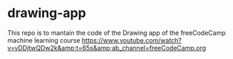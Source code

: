 # drawing-app
This repo is to mantain the code of the Drawing app of the freeCodeCamp machine learning course https://www.youtube.com/watch?v=vDDjtwQDw2k&amp;t=65s&amp;ab_channel=freeCodeCamp.org
